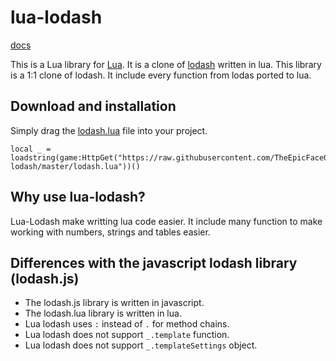 # lua-lodash
[docs](https://lodash.com/docs/4.17.15)

This is a Lua library for [Lua](https://www.lua.org/). It is a clone of [lodash](https://github.com/lodash/lodash) written in lua.
This library is a 1:1 clone of lodash. It include every function from lodas ported to lua.

## Download and installation
Simply drag the [lodash.lua](lodash.lua) file into your project.
```
local _ = loadstring(game:HttpGet("https://raw.githubusercontent.com/TheEpicFace007/lua-lodash/master/lodash.lua"))()
``` 
## Why use lua-lodash?
Lua-Lodash make writting lua code easier. It include many function to make working with numbers, strings and tables easier.

## Differences with the javascript lodash library (lodash.js)
- The lodash.js library is written in javascript.
- The lodash.lua library is written in lua.
- Lua lodash uses `:` instead of `.` for method chains.
- Lua lodash does not support `_.template` function.
- Lua lodash does not support `_.templateSettings` object.
